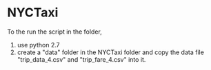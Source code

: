 # NYCTaxi

To the run the script in the folder,  

  1. use python 2.7 
  2. create a "data" folder in the NYCTaxi folder and copy the data file "trip_data_4.csv" and "trip_fare_4.csv" into it.
